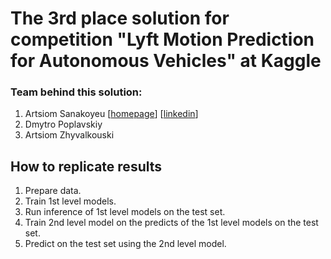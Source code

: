 # The 3rd place solution for competition "Lyft Motion Prediction for Autonomous Vehicles" at Kaggle

### Team behind this solution:
1. Artsiom Sanakoyeu [[homepage](https://gdude.de)] [[linkedin](TODO)]
2. Dmytro Poplavskiy
3. Artsiom Zhyvalkouski

## How to replicate results
1. Prepare data.
2. Train 1st level models.
3. Run inference of 1st level models on the test set.
4. Train 2nd level model on the predicts of the 1st level models on the test set.
5. Predict on the test set using the 2nd level model.
